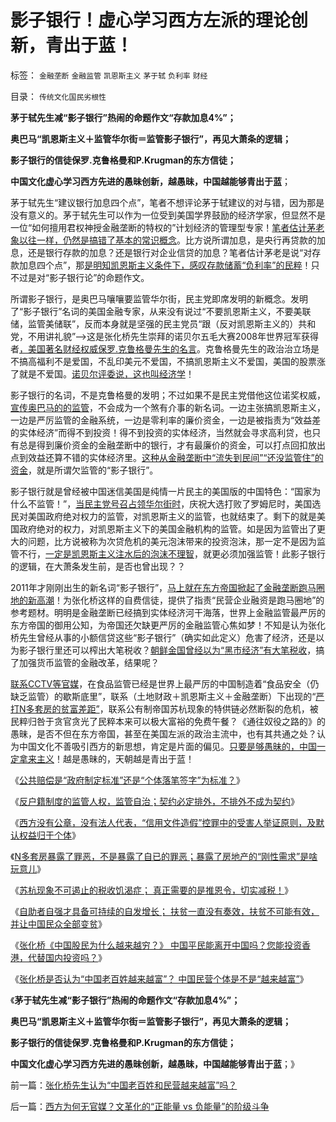 # 影子银行！虚心学习西方左派的理论创新，青出于蓝！

标签： `金融垄断` `金融监管` `凯恩斯主义` `茅于轼` `负利率` `财经` 

目录： `传统文化国民劣根性`

**茅于轼先生减“影子银行”热闹的命题作文“存款加息4%”；**

**奥巴马“凯恩斯主义＋监管华尔街＝监管影子银行”，再见大萧条的逻辑；**

**影子银行的信徒保罗.克鲁格曼和P.Krugman的东方信徒；**

**中国文化虚心学习西方先进的愚昧创新，越愚昧，中国越能够青出于蓝**；

茅于轼先生“建议银行加息四个点”，笔者不想评论茅于轼建议的对与错，因为那是没有意义的。茅于轼先生可以作为一位受到美国学界鼓励的经济学家，但显然不是一位“如何擅用君权神授金融垄断的特权的”计划经济的管理型专家！[笔者估计茅老象以往一样，仍然是搞错了基本的常识概念](../../../2010/4/26/茅于轼先生学术体系有明显漏洞.md)。比方说所谓加息，是央行再贷款的加息，还是银行存款的加息？还是银行对企业信贷的加息？笔者估计茅老是说“对存款加息四个点”，那[是明知凯恩斯主义条件下，感叹存款储蓄“负利率”的民粹](../../../2011/6/22/保值储蓄不可行；负利率不应干预存款利息.md)！只不过是对“影子银行论”的命题作文。



所谓影子银行，是奥巴马嚷嚷要监管华尔街，民主党即席发明的新概念。发明了“影子银行”名词的美国金融专家，从来没有说过“不要凯恩斯主义，不要美联储，监管美储联”，反而本身就是坚强的民主党员“跟（反对凯恩斯主义的）共和党，不用讲礼貌”——>这是张化桥先生崇拜的诺贝尔五毛大赛2008年世界冠军获得者[，美国著名财经权威保罗.克鲁格曼先生的名言](../../../2010/7/16/克鲁格曼示范大师级诡辩.md)。克鲁格曼先生的政治治立场是不搞高福利不是爱国，不乱印美元不爱国，不搞凯恩斯主义不爱国，美国的股票涨了就是不爱国。[诺贝尔评委说，这也叫经济学](../../../2012/10/16/又有两名数学骗子被嘉奖，诺贝尔奖终将声名狼籍.md)！

影子银行的名词，不是克鲁格曼的发明；不过如果不是民主党借他这位诺奖权威，[宣传奥巴马的的监管](../../../2011/10/16/占领华尔街阶级斗争中的替罪羊.md)，不会成为一个煞有介事的新名词。一边主张搞凯恩斯主义，一边是严厉监管的金融系统，一边是零利率的廉价资金，一边是被指责为“效益差的实体经济”而得不到投资！得不到投资的实体经济，当然就会寻求高利贷，也只有总是得到廉价资金的金融垄断中的银行，才有最廉价的资金，可以打点回扣放出点到效益还算不错的实体经济里。[这种从金融垄断中“流失到民间”“还没监管住”的资金](../../../2013/1/3/政府监管社会，就是国家主义.md)，就是所谓欠监管的“影子银行”。

影子银行就是曾经被中国迷信美国是纯情一片民主的美国版的中国特色：“国家为什么不监管！”，[当民主党号召占领华尔街时](../../../2011/10/17/占领大企业，占领福利局，占领华尔街.md)，庆祝大选打败了罗姆尼时，美国选民对美国政府绝对权力的监管，对凯恩斯主义的监管，也就结束了。剩下的就是美国政府绝对的权力，对凯恩斯主义下的美国金融机构的监管。如是因为监管出了更大的问题，比方说被称为次贷危机的美元泡沫带来的投资泡沫，那一定不是因为监管不行，[一定是凯恩斯主义注水后的泡沫不理智](../../../2009/4/6/“市场不理性”道德借口操纵利益剥夺和财富转移.md)，就更必须加强监管！此影子银行的逻辑，在大萧条发生前，是否也曾出现？？

2011年才刚刚出生的新名词“影子银行”，[马上就在东方帝国掀起了金融垄断跑马圈地的新高潮](../../../2012/10/17/除了暴露特殊利益集团，改革初期什么也改变不了.md)！为张化桥这样的自费信徒，提供了指责“民营企业融资是跑马圈地”的参考题材。明明是金融垄断已经搞到实体经济河干海落，世界上金融监管最严厉的东方帝国的御用公知，为帝国还欠缺更严厉的金融监管心焦如梦！不知是认为张化桥先生曾经从事的小额信贷这些“影子银行”（确实如此定义）危害了经济，还是以为影子银行里还可以榨出大笔税收？[朝鲜金国曾经以为“黑市经济”有大笔税收](../../../2012/9/5/幻想“黑市，灰色经济，腐败”能榨出额外税收.md)，搞了加强货币监管的金融改革，结果呢？

[联系CCTV等官媒](../../../2012/8/23/指责CCTV不真实，是不公正的；.md)，在食品监管已经是世界上最严厉的中国制造着“食品安全（仍缺乏监管）的歇斯底里”，联系（土地财政＋凯恩斯主义＋金融垄断）下出现的“[严打N多套房的贫富差距”](../../../2013/2/7/N多套房不是罪恶，暴露了“刚性需求”是什么玩意！.md)，联系公有制帝国苏杭现象的特供链必然断裂的危机，被民粹归咎于贪官贪光了民粹本来可以极大富裕的免费午餐？《通往奴役之路的》的愚昧，是否不但在东方帝国，甚至在美国左派的政治主流中，也有其共通之处？认为中国文化不善吸引西方的新思想，肯定是片面的偏见。[只要是够愚昧的，中国一定拿来主义](../../../2010/5/13/东西方传统文化垃圾取长补短发挥余热.md)！越是愚昧的，天朝越是青出于蓝！

《[公共赔偿是“政府制定标准”还是“个体落笔签字”为标准？](../../../2013/2/6/鞭炮炸桥案与户籍制度有何相干？.md)》

《[反户籍制度的监管人权，监管自治；契约必定排外，不排外不成为契约](../../../2013/2/6/契约必定排外，不排外不成为契约.md)》

《[西方没有公章，没有法人代表，“信用文件造假”控罪中的受害人举证原则，及默认权益归于个体](../../../2013/2/6/N多套房不是腐败，不是犯罪，甚至不是灰色收入.md)》

《[N多套房暴露了罪恶，不是暴露了自已的罪恶；暴露了房地产的“刚性需求”是啥玩意儿](../../../2013/2/7/N多套房不是罪恶，暴露了“刚性需求”是什么玩意！.md)》

《[苏杭现象不可遏止的税收饥渴症； 真正需要的是推恩令，切实减税！](../../../2013/2/7/“限购”政策用意和最危险的饥渴症.md)》

《[自助者自强才具备可持续的自发增长；
扶贫一直没有奏效，扶贫不可能有效，并让中国民众全部变贫](../../../2013/2/7/《阿美，阿美》，不要过分雄心壮志；.md)》

《[张化桥《中国股民为什么越来越穷？》
中国平民能离开中国吗？您能投资香港，代替国内投资吗？](../../../2013/2/8/张化桥先生的悲愤，高利贷和可怕的追债公司.md)》

《[张化桥是否认为“中国老百姓越来越富”？ 中国民营个体是不是“越来越富”](../../../2013/2/8/张化桥先生认为“中国老百姓和民营越来越富”吗？.md)》

《**茅于轼先生减“影子银行”热闹的命题作文“存款加息4%”；**

**奥巴马“凯恩斯主义＋监管华尔街＝监管影子银行”，再见大萧条的逻辑；**

**影子银行的信徒保罗.克鲁格曼和P.Krugman的东方信徒；**

**中国文化虚心学习西方先进的愚昧创新，越愚昧，中国越能够青出于蓝**；》



前一篇：[张化桥先生认为“中国老百姓和民营越来越富”吗？](../../../2013/2/8/张化桥先生认为“中国老百姓和民营越来越富”吗？.md)

后一篇：[西方为何无官媒？文革化的“正能量&nbsp;vs&nbsp;负能量”的阶级斗争](../../../2013/2/8/西方为何无官媒？文革化的“正能量&nbsp;vs&nbsp;负能量”的阶级斗争.md)